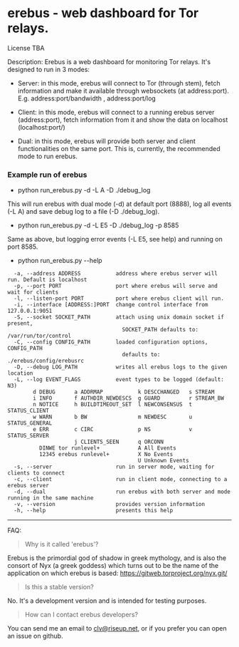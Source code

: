 # erebus - web dashboard for Tor relays.
License TBA

Description:
Erebus is a web dashboard for monitoring Tor relays. It's designed to run
in 3 modes:

* Server: in this mode, erebus will connect to Tor (through stem), fetch
information and make it available through websockets (at address:port).
E.g. address:port/bandwidth , address:port/log

* Client: in this mode, erebus will connect to a running erebus server
(address:port), fetch information from it and show the data on localhost
(localhost:port/)

* Dual: in this mode, erebus will provide both server and client functionalities
on the same port. This is, currently, the recommended mode to run erebus.

### Example run of erebus

- python run_erebus.py -d -L A -D ./debug_log

This will run erebus with dual mode (-d) at default port (8888), log all events (-L A) and save
debug log to a file (-D ./debug_log).

- python run_erebus.py -d -L E5 -D ./debug_log -p 8585

Same as above, but logging error events (-L E5, see help) and running on port 8585.

- python run_erebus.py --help
```
  -a, --address ADDRESS           address where erebus server will run. Default is localhost
  -p, --port PORT                 port where erebus will serve and wait for clients
  -l, --listen-port PORT          port where erebus client will run. 
  -i, --interface [ADDRESS:]PORT  change control interface from 127.0.0.1:9051
  -S, --socket SOCKET_PATH        attach using unix domain socket if present,
                                    SOCKET_PATH defaults to: /var/run/tor/control
  -C, --config CONFIG_PATH        loaded configuration options, CONFIG_PATH
                                    defaults to: ./erebus/config/erebusrc
  -D, --debug LOG_PATH            writes all erebus logs to the given location
  -L, --log EVENT_FLAGS           event types to be logged (default: N3)
        d DEBUG      a ADDRMAP           k DESCCHANGED   s STREAM
        i INFO       f AUTHDIR_NEWDESCS  g GUARD         r STREAM_BW
        n NOTICE     h BUILDTIMEOUT_SET  l NEWCONSENSUS  t STATUS_CLIENT
        w WARN       b BW                m NEWDESC       u STATUS_GENERAL
        e ERR        c CIRC              p NS            v STATUS_SERVER
                     j CLIENTS_SEEN      q ORCONN
          DINWE tor runlevel+            A All Events
          12345 erebus runlevel+         X No Events
                                         U Unknown Events
  -s, --server                    run in server mode, waiting for clients to connect
  -c, --client                    run in client mode, connecting to a erebus server
  -d, --dual                      run erebus with both server and mode running in the same machine
  -v, --version                   provides version information
  -h, --help                      presents this help
```

-------------------------------------------------------------------------------

FAQ:
> Why is it called 'erebus'?

Erebus is the primordial god of shadow in greek mythology, and is also the
consort of Nyx (a greek goddess) which turns out to be the name of the application
on which erebus is based: https://gitweb.torproject.org/nyx.git/

> Is this a stable version?

No. It's a development version and is intended for testing purposes.

> How can I contact erebus developers?

You can send me an email to clv@riseup.net, or if you prefer you can open
an issue on github.
